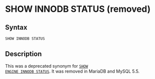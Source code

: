 # SHOW INNODB STATUS (removed)

## Syntax

```sql
SHOW INNODB STATUS
```

## Description

This was a deprecated synonym for 
 <code class="highlight fixed" style="white-space:pre-wrap">[SHOW ENGINE INNODB STATUS](/sql-statements-structure/sql-statements/administrative-sql-statements/show/show-engine)</code>. It was removed in MariaDB and MySQL 5.5.